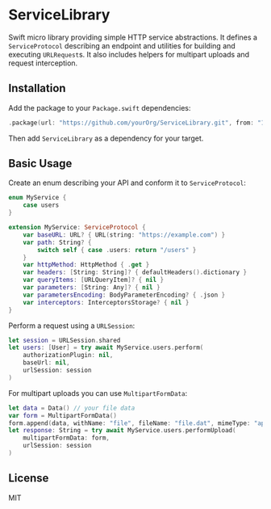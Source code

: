 # ServiceLibrary

Swift micro library providing simple HTTP service abstractions. It defines a `ServiceProtocol` describing an endpoint and utilities for building and executing `URLRequest`s. It also includes helpers for multipart uploads and request interception.

## Installation

Add the package to your `Package.swift` dependencies:

```swift
.package(url: "https://github.com/yourOrg/ServiceLibrary.git", from: "1.0.0")
```

Then add `ServiceLibrary` as a dependency for your target.

## Basic Usage

Create an enum describing your API and conform it to `ServiceProtocol`:

```swift
enum MyService {
    case users
}

extension MyService: ServiceProtocol {
    var baseURL: URL? { URL(string: "https://example.com") }
    var path: String? {
        switch self { case .users: return "/users" }
    }
    var httpMethod: HttpMethod { .get }
    var headers: [String: String]? { defaultHeaders().dictionary }
    var queryItems: [URLQueryItem]? { nil }
    var parameters: [String: Any]? { nil }
    var parametersEncoding: BodyParameterEncoding? { .json }
    var interceptors: InterceptorsStorage? { nil }
}
```

Perform a request using a `URLSession`:

```swift
let session = URLSession.shared
let users: [User] = try await MyService.users.perform(
    authorizationPlugin: nil,
    baseUrl: nil,
    urlSession: session
)
```

For multipart uploads you can use `MultipartFormData`:

```swift
let data = Data() // your file data
var form = MultipartFormData()
form.append(data, withName: "file", fileName: "file.dat", mimeType: "application/octet-stream")
let response: String = try await MyService.users.performUpload(
    multipartFormData: form,
    urlSession: session
)
```

## License

MIT
